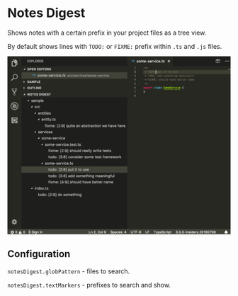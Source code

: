 # Notes Digest

Shows notes with a certain prefix in your project files as a tree view.

By default shows lines with `TODO:` or `FIXME:` prefix within `.ts` and `.js` files.

![Demo](https://raw.githubusercontent.com/alexklyuev/vscode-notes-digest/master/docs/demo.png)

## Configuration

`notesDigest.globPattern` - files to search.

`notesDigest.textMarkers` - prefixes to search and show.
